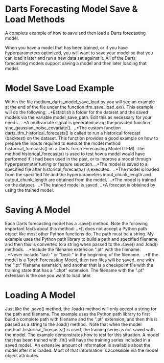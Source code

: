 # Darts Forecasting Model Save & Load Methods
A complete example of how to save and then load a Darts forecasting model.

When you have a model that has been trained, or if you have hyperparameters optimized, you will want to save your model so that you can load it later and run a new data set against it. All of the Darts forecasting models support saving a model and then later loading that model.

# Model Save Load Example
Within the file medium_darts_model_save_load.py you will see an example at the end of the file under the function tfm_save_load_ex(). This example will do the following:
..*Establish a folder for the dataset and the saved models via the variable model_save_path. Edit this as necessary for your needs. 
..*A multivariate signal is generated using the provided function sine_gaussian_noise_covariate(). 
..*The custom function darts_tfm_historical_forecasts() is called to run a historical forecast (backtest) on the dataset. This function provides a good example on how to prepare the inputs required to execute the model method historical_forecasts() on a Darts Torch Forecasting Model (TFM). The method historical_forecasts() is used to test how a model would have performed if it had been used in the past, or to improve a model through hyperparameter tuning or feature selection.
..*The model is saved to a specified file after historical_forecasts() is executed. 
..*The model is loaded from the specified file and the hyperparameters input_chunk_length and output_chunk_length are obtained from the model. 
..*The model is trained on the dataset. 
..*The trained model is saved.
..*A forecast is obtained by using the trained model.

# Saving A Model
Each Darts forecasting model has a .save() method. Note the following important facts about this method:
..*It does not accept a Python path object like most other Python functions do. The path must be a string. My example uses the Python path library to build a path and specified filename, and then this is converted to a string when passed to the .save() and .load() methods. 
..*Include the filename extension ".pt" with the filename. 
..*Never include "last-" or "best-" in the beginning of the filename. 
..*If the model is a Torch Forecasting Model, then two files will be saved, one with the ".pt" filename extension, and another that is a checkpoint file with the training state that has a ".ckpt" extension. The filename with the ".pt" extension is the one you want to load later. 

# Loading A Model
Just like the .save() method, the .load() method will only accept a string for the path and filename. The example uses the Python path library to first build a complete path with filename and the ".pt" extension, and then this is passed as a string to the .load() method. 
Note that when the model method .historical_forecasts() is used, the training series is not saved with the model. The example demonstrates how to test for this situation. A model that has been trained with .fit() will have the training series included in a saved model. 
An extensive amount of information is available about the model after it is loaded. Most of that information is accessible via the model object attributes.
